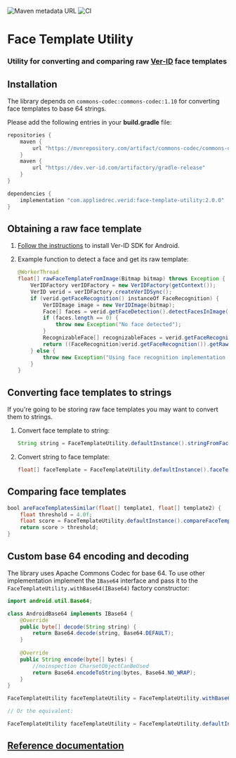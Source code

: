 ![Maven metadata URL](https://img.shields.io/maven-metadata/v?metadataUrl=https%3A%2F%2Fdev.ver-id.com%2Fartifactory%2Fgradle-release%2Fcom%2Fappliedrec%2Fverid%2Fface-template-utility%2Fmaven-metadata.xml) ![CI](https://github.com/AppliedRecognition/Face-Template-Utility-Java/workflows/CI/badge.svg?event=push)

# Face Template Utility

### Utility for converting and comparing raw [Ver-ID](https://github.com/AppliedRecognition/Ver-ID-UI-Android) face templates

## Installation
The library depends on `commons-codec:commons-codec:1.10` for converting face templates to base 64 strings.

Please add the following entries in your **build.gradle** file:

~~~groovy
repositories {
    maven {
        url "https://mvnrepository.com/artifact/commons-codec/commons-codec"
    }
    maven {
        url "https://dev.ver-id.com/artifactory/gradle-release"
    }
}

dependencies {
    implementation "com.appliedrec.verid:face-template-utility:2.0.0"
}
~~~

## Obtaining a raw face template

1. [Follow the instructions](https://github.com/AppliedRecognition/Ver-ID-UI-Android) to install Ver-ID SDK for Android.
2. Example function to detect a face and get its raw template:

    ~~~java
    @WorkerThread
    float[] rawFaceTemplateFromImage(Bitmap bitmap) throws Exception {
        VerIDFactory verIDFactory = new VerIDFactory(getContext());
        VerID verid = verIDFactory.createVerIDSync();
        if (verid.getFaceRecognition() instanceOf FaceRecognition) {
            VerIDImage image = new VerIDImage(bitmap);
            Face[] faces = verid.getFaceDetection().detectFacesInImage(image, 1);
            if (faces.length == 0) {
                throw new Exception("No face detected");
            }
            RecognizableFace[] recognizableFaces = verid.getFaceRecognition().createRecognizableFacesFromFaces(faces, image);
            return ((FaceRecognition)verid.getFaceRecognition()).getRawFaceTemplate(recognizableFaces[0]);
        } else {
            throw new Exception("Using face recognition implementation that does not support extracting raw face templates");
        }
    }
    ~~~
    
## Converting face templates to strings

If you're going to be storing raw face templates you may want to convert them to strings.

1. Convert face template to string:

    ~~~java
    String string = FaceTemplateUtility.defaultInstance().stringFromFaceTemplate(template);
    ~~~
2. Convert string to face template:

    ~~~java
    float[] faceTemplate = FaceTemplateUtility.defaultInstance().faceTemplateFromString(string);
    ~~~
    
## Comparing face templates

~~~java
bool areFaceTemplatesSimilar(float[] template1, float[] template2) {
    float threshold = 4.0f;
    float score = FaceTemplateUtility.defaultInstance().compareFaceTemplates(template1, template2);
    return score > threshold;
}
~~~

## Custom base 64 encoding and decoding
The library uses Apache Commons Codec for base 64. To use other implementation implement the `IBase64` interface and pass it to the `FaceTemplateUtility.withBase64(IBase64)` factory constructor:

~~~java
import android.util.Base64;

class AndroidBase64 implements IBase64 {
    @Override
    public byte[] decode(String string) {
        return Base64.decode(string, Base64.DEFAULT);
    }
    
    @Override
    public String encode(byte[] bytes) {
        //noinspection CharsetObjectCanBeUsed
        return Base64.encodeToString(bytes, Base64.NO_WRAP);
    }
}
~~~

~~~java
FaceTemplateUtility faceTemplateUtility = FaceTemplateUtility.withBase64(new AndroidBase64());

// Or the equivalent:

FaceTemplateUtility faceTemplateUtility = FaceTemplateUtility.defaultInstance().setBase64(new AndroidBase64());
~~~

## [Reference documentation](https://appliedrecognition.github.io/Face-Template-Utility-Java)
